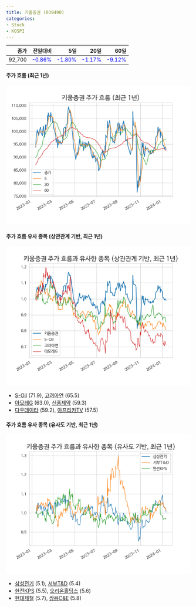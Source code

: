```yaml
---
title: 키움증권 (039490)
categories:
- Stock
- KOSPI
---
```


|종가|전일대비|5일|20일|60일|
|---:|-------:|--:|---:|---:|
|92,700|<span style="color: blue">-0.86%</span>|<span style="color: blue">-1.80%</span>|<span style="color: blue">-1.17%</span>|<span style="color: blue">-9.12%</span>|

<!-- more -->

#### 주가 흐름 (최근 1년)
![039490](/assets/images/stock/039490.png)


#### 주가 흐름 유사 종목 (상관관계 기반, 최근 1년)
![039490](/assets/images/stock/039490_corr.png)
- [S-Oil](/010950/) (71.9), [고려아연](/010130/) (65.5)
- [아모레G](/002790/) (63.0), [신풍제약](/019170/) (59.3)
- [다우데이타](/032190/) (59.2), [아프리카TV](/067160/) (57.5)


#### 주가 흐름 유사 종목 (유사도 기반, 최근 1년)
![039490](/assets/images/stock/039490_sim.png)
- [삼성전기](/009150/) (5.1), [서부T&D](/006730/) (5.4)
- [한전KPS](/051600/) (5.5), [오리온홀딩스](/001800/) (5.6)
- [현대제철](/004020/) (5.7), [쌍용C&E](/003410/) (5.8)